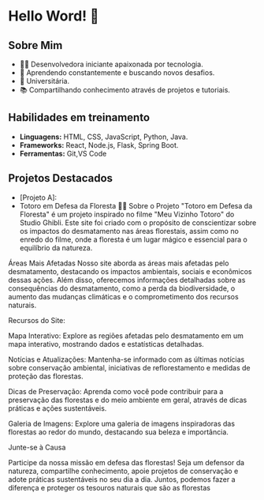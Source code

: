 # Hello Word! 👋

## Sobre Mim
- 👩‍💻 Desenvolvedora iniciante apaixonada por tecnologia.
- 🌱 Aprendendo constantemente e buscando novos desafios.
- 💼 Universitária.
- 📚 Compartilhando conhecimento através de projetos e tutoriais.

## Habilidades em treinamento

- **Linguagens:** HTML, CSS, JavaScript, Python, Java.
- **Frameworks:** React, Node.js, Flask, Spring Boot.
- **Ferramentas:** Git,VS Code

## Projetos Destacados
- [Projeto A]:
- Totoro em Defesa da Floresta 🌳🌲
Sobre o Projeto
"Totoro em Defesa da Floresta" é um projeto inspirado no filme "Meu Vizinho Totoro" do Studio Ghibli. Este site foi criado com o propósito de conscientizar sobre os impactos do desmatamento nas áreas florestais, assim como no enredo do filme, onde a floresta é um lugar mágico e essencial para o equilíbrio da natureza.

Áreas Mais Afetadas
Nosso site aborda as áreas mais afetadas pelo desmatamento, destacando os impactos ambientais, sociais e econômicos dessas ações. Além disso, oferecemos informações detalhadas sobre as consequências do desmatamento, como a perda da biodiversidade, o aumento das mudanças climáticas e o comprometimento dos recursos naturais.

Recursos do Site:

Mapa Interativo: Explore as regiões afetadas pelo desmatamento em um mapa interativo, mostrando dados e estatísticas detalhadas.

Notícias e Atualizações: Mantenha-se informado com as últimas notícias sobre conservação ambiental, iniciativas de reflorestamento e medidas de proteção das florestas.

Dicas de Preservação: Aprenda como você pode contribuir para a preservação das florestas e do meio ambiente em geral, através de dicas práticas e ações sustentáveis.

Galeria de Imagens: Explore uma galeria de imagens inspiradoras das florestas ao redor do mundo, destacando sua beleza e importância.

Junte-se à Causa

Participe da nossa missão em defesa das florestas! Seja um defensor da natureza, compartilhe conhecimento, apoie projetos de conservação e adote práticas sustentáveis no seu dia a dia. Juntos, podemos fazer a diferença e proteger os tesouros naturais que são as florestas
